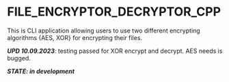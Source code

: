 # FILE_ENCRYPTOR_DECRYPTOR_CPP

This is CLI application allowing users to use two different encrypting algorithms {AES, XOR} for encrypting their files. 

***UPD 10.09.2023***: testing passed for XOR encrypt and decrypt. AES needs is bugged. 

***STATE: in development***